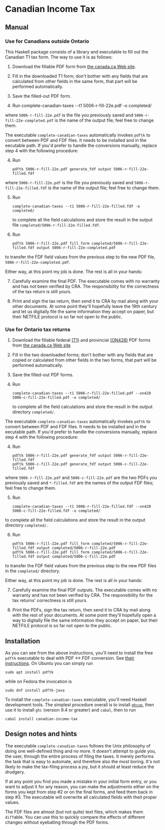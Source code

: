 Canadian Income Tax
===================

## Manual ##

### Use for Canadians outside Ontario ###

This Haskell package consists of a library and executable to fill out the Canadian T1 tax form. The way to
use it is as follows:

1. Download the fillable PDF form from [the canada.ca Web
site](https://www.canada.ca/en/revenue-agency/services/forms-publications/tax-packages-years/general-income-tax-benefit-package/ontario/5006-r.html).

2. Fill in the downloaded T1 form; don't bother with any fields that are calculated from other fields in the same
form, that part will be performed automatically.

3. Save the filled-out PDF form.

4. Run
       complete-canadian-taxes --t1 5006-r-fill-22e.pdf -o completed/

where `5006-r-fill-22e.pdf` is the file you previously saved and `5006-r-fill-22e-completed.pdf` is the name of the
output file; feel free to change them.

The executable `complete-canadian-taxes` automatically invokes `pdftk` to convert between PDF and FDF files. It needs
to be installed and in the eecutable path. If you'd prefer to handle the conversions manually, replace step 4 with the
following procedure:

4. Run

       pdftk 5006-r-fill-22e.pdf generate_fdf output 5006-r-fill-22e-filled.fdf

where `5006-r-fill-22e.pdf` is the file you previously saved and `5006-r-fill-22e-filled.fdf` is the name of the
output file; feel free to change them.

5. Run

       complete-canadian-taxes --t1 5006-r-fill-22e-filled.fdf -o completed/

   to complete all the field calculations and store the result in the output file
   `completed/5006-r-fill-22e-filled.fdf`.

6. Run

       pdftk 5006-r-fill-22e.pdf fill_form completed/5006-r-fill-22e-filled.fdf output 5006-r-fill-22e-completed.pdf

to transfer the FDF field values from the previous step to the new PDF file, `5006-r-fill-22e-completed.pdf`.

Either way, at this point my job is done. The rest is all in your hands:

7. Carefully examine the final PDF. The executable comes with no warranty and has not been verified by CRA. The
responsibility for the correctness of the tax return is still yours.

8. Print and sign the tax return, then send it to CRA by mail along with your other documents. At some point they'll
hopefully leave the 19th century and let us digitally file the same information they accept on paper, but their
NETFILE protocol is so far not open to the public.


### Use for Ontario tax returns ###

1. Download the fillable federal
[(T1)](https://www.canada.ca/en/revenue-agency/services/forms-publications/tax-packages-years/general-income-tax-benefit-package/ontario/5006-r.html)
and provincial
[(ON428)](https://www.canada.ca/en/revenue-agency/services/forms-publications/tax-packages-years/general-income-tax-benefit-package/ontario/5006-c.html)
PDF forms from [the canada.ca Web site](https://www.canada.ca/en/revenue-agency/services/forms-publications/tax-packages-years/general-income-tax-benefit-package/ontario.html)

2. Fill in the two downloaded forms; don't bother with any fields that are copied or calculated from other fields in
the two forms, that part will be performed automatically.

3. Save the filled-out PDF forms.

4. Run

       complete-canadian-taxes --t1 5006-r-fill-22e-filled.pdf --on428 5006-c-fill-22e-filled.pdf -o completed/

   to complete all the field calculations and store the result in the output directory `completed/`.


The executable `complete-canadian-taxes` automatically invokes `pdftk` to convert between PDF and FDF files. It needs
to be installed and in the eecutable path. If you'd prefer to handle the conversions manually, replace step 4 with the
following procedure:

4. Run

       pdftk 5006-r-fill-22e.pdf generate_fdf output 5006-r-fill-22e-filled.fdf
       pdftk 5006-c-fill-22e.pdf generate_fdf output 5006-c-fill-22e-filled.fdf

where `5006-r-fill-22e.pdf` and `5006-c-fill-22e.pdf` are the two PDFs you previously saved and
`*-filled.fdf` are the names of the output FDF files; feel free to change them.

5. Run

       complete-canadian-taxes --t1 5006-r-fill-22e-filled.fdf --on428 5006-c-fill-22e-filled.fdf -o completed/

to complete all the field calculations and store the result in the output directory `completed/`.

6. Run

       pdftk 5006-r-fill-22e.pdf fill_form completed/5006-r-fill-22e-filled.fdf output completed/5006-r-fill-22e.pdf
       pdftk 5006-c-fill-22e.pdf fill_form completed/5006-c-fill-22e-filled.fdf output completed/5006-c-fill-22e.pdf

to transfer the FDF field values from the previous step to the new PDF files in the `completed/` directory.

Either way, at this point my job is done. The rest is all in your hands:

7. Carefully examine the final PDF outputs. The executable comes with no warranty and has not been verified by
CRA. The responsibility for the tax returns' correctness is still yours.

8. Print the PDFs, sign the tax return, then send it to CRA by mail along with the rest of your documents. At some
point they'll hopefully open a way to digitally file the same information they accept on paper, but their NETFILE
protocol is so far not open to the public.

## Installation ##

As you can see from the above instructions, you'll need to install the free `pdftk` executable to deal with
PDF <-> FDF conversion. See [their instructions](https://www.pdflabs.com/tools/pdftk-the-pdf-toolkit/). On
Ubuntu you can simply run

    sudo apt install pdftk

while on Fedora the invocation is

    sudo dnf install pdftk-java

To install the `complete-canadian-taxes` executable, you'll need Haskell development tools. The simplest
procedure overall is to install [`ghcup`](https://www.haskell.org/ghcup/), then use it to install `ghc`
(version 9.4 or greater) and `cabal`, then to run

    cabal install canadian-income-tax

## Design notes and hints ##

The executable `complete-canadian-taxes` follows the Unix philosophy of doing one well-defined thing and no more. It
doesn't attempt to guide you, the user, through the entire process of filing the taxes. It merely performs the task
that is easy to automate, and therefore also the most boring. It's not likely to make the tax-filing process a joy,
but it should at least reduce the drudgery.

If at any point you find you made a mistake in your initial form entry, or you want to adjust it for any reason, you
can make the adjustments either on the forms you kept from step #2 or on the final forms, and feed them back in
step #3. The executable will overwrite all calculated fields with theit proper values.

The FDF files are almost (but not quite) text files, which makes them `diff`able. You can use this to quickly compare
the effects of different changes without eyeballing through the PDF forms.
